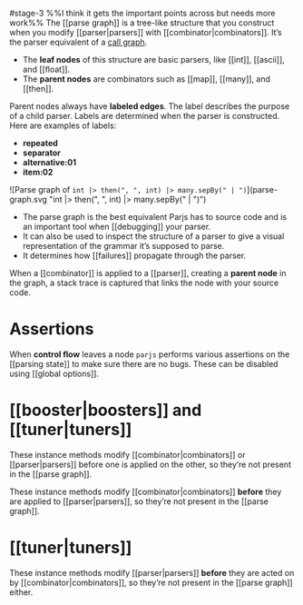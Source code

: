 #stage-3 %%I think it gets the important points across but needs more work%%
The [[parse graph]] is a tree-like structure that you construct when you modify [[parser|parsers]] with [[combinator|combinators]]. It’s the parser equivalent of a [call graph](https://en.wikipedia.org/wiki/Call_graph). 

- The **leaf nodes** of this structure are basic parsers, like [[int]], [[ascii]], and [[float]].
- The **parent nodes** are combinators such as [[map]], [[many]], and [[then]]. 

Parent nodes always have **labeled edges**. The label describes the purpose of a child parser. Labels are determined when the parser is constructed. Here are examples of labels:

- **repeated**
- **separator**
- **alternative:01**
- **item:02**

![Parse graph of `int |> then(", ", int) |> many.sepBy(" | ")`](parse-graph.svg "int |> then(", ", int) |> many.sepBy(" | ")")

- The parse graph is the best equivalent Parjs has to source code and is an important tool when [[debugging]] your parser. 
- It can also be used to inspect the structure of a parser to give a visual representation of the grammar it’s supposed to parse.
- It determines how [[failures]] propagate through the parser.

When a [[combinator]] is applied to a [[parser]], creating a **parent node** in the graph, a stack trace is captured that links the node with your source code.
# Assertions
When **control flow** leaves a node `parjs` performs various assertions on the [[parsing state]] to make sure there are no bugs. These can be disabled using [[global options]].

# [[booster|boosters]] and [[tuner|tuners]]
These instance methods modify [[combinator|combinators]] or [[parser|parsers]] before one is applied on the other, so they’re not present in the [[parse graph]]. 

These instance methods modify [[combinator|combinators]] **before** they are applied to [[parser|parsers]], so they’re not present in the [[parse graph]]. 

# [[tuner|tuners]]
These instance methods modify [[parser|parsers]] **before** they are acted on by [[combinator|combinators]], so they’re not present in the [[parse graph]] either.
